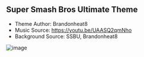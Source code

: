 ## Super Smash Bros Ultimate Theme ##
- Theme Author: Brandonheat8 
- Music Source: https://youtu.be/UAASQ2qmNho
- Background Source: SSBU, Brandonheat8

![image](https://user-images.githubusercontent.com/82458228/189502798-c0fb4b76-ebb8-4925-8582-89b9b77d089a.png)
